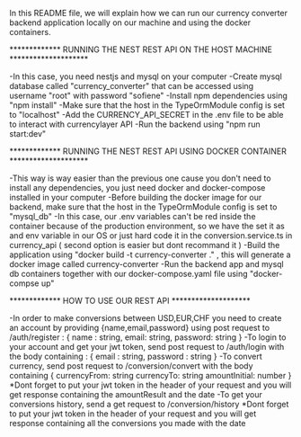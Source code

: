 In this README file, we will explain how we can run our currency converter backend application locally on our machine and using the docker containers.

************* RUNNING THE NEST REST API ON THE HOST MACHINE ********************

-In this case, you need nestjs and mysql on your computer
-Create mysql database called "currency_converter" that can be accessed using username "root" with password "sofiene"
-Install npm dependencies using "npm install"
-Make sure that the host in the TypeOrmModule config is set to "localhost"
-Add the CURRENCY_API_SECRET in the .env file to be able to interact with currencylayer API
-Run the backend using "npm run start:dev"

************* RUNNING THE NEST REST API USING DOCKER CONTAINER ********************

-This way is way easier than the previous one cause you don't need to install any dependencies, you just need docker and docker-compose installed in your computer
-Before building the docker image for our backend, make sure that the host in the TypeOrmModule config is set to "mysql_db"
-In this case, our .env variables can't be red inside the container because of the production environment, so we have the set it as and env variable in our OS or just hard code it in the conversion.service.ts in currency_api ( second option is easier but dont recommand it )
-Build the application using "docker build -t currency-converter ." , this will generate a docker image called currency-converter
-Run the backend app and mysql db containers together with our docker-compose.yaml file using "docker-compse up"


************* HOW TO USE OUR REST API ********************


-In order to make conversions between USD,EUR,CHF you need to create an account by providing {name,email,password} using post request to /auth/register : 
{
  name : string,
  email: string,
  password: string
}
-To login to your account and get your jwt token, send post request to /auth/login with the body containing :
{
  email : string,
  password : string
}
-To convert currency, send post request to /conversion/convert with the body containing 
{
  currencyFrom: string
  currencyTo: string
  amountInitial: number
}
*Dont forget to put your jwt token in the header of your request and you will get response containing the amountResult and the date
-To get your conversions history, send a get request to /conversion/history 
*Dont forget to put your jwt token in the header of your request and you will get response containing all the conversions you made with the date